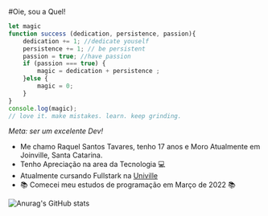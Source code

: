 #Oie, sou a Quel!

```javascript
let magic
function success (dedication, persistence, passion){
    dedication += 1; //dedicate youself
    persistence += 1; // be persistent
    passion = true; //have passion
    if (passion === true) {
        magic = dedication + persistence ;
    }else {
        magic = 0;
    }
}
console.log(magic);
// love it. make mistakes. learn. keep grinding.
```
*Meta: ser um excelente Dev!*



- Me chamo Raquel Santos Tavares, tenho 17 anos e Moro Atualmente em Joinville, Santa Catarina.
- Tenho Apreciação na area da Tecnologia 💻
- Atualmente cursando Fullstark na [Univille](https://www.univille.edu.br/) 
- 📚 Comecei meu estudos de programação em Março de 2022 📚




![Anurag's GitHub stats](https://github-readme-stats.vercel.app/api?username=anuraghazra&show_icons=true&theme=midnight-purple)
